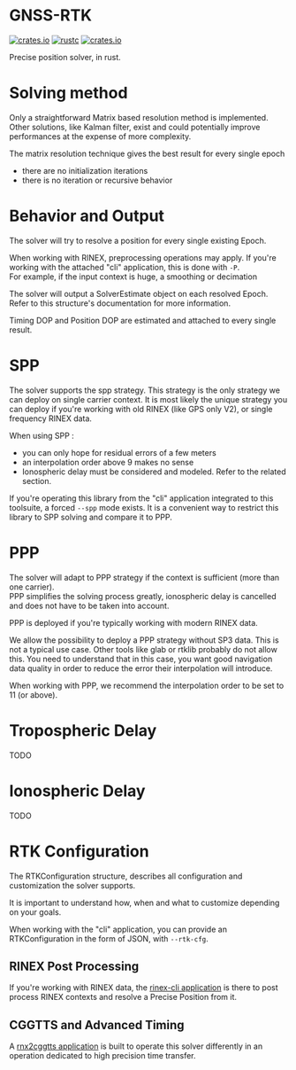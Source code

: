 GNSS-RTK
========

[![crates.io](https://img.shields.io/crates/v/gnss-rtk.svg)](https://crates.io/crates/gnss-rtk)
[![rustc](https://img.shields.io/badge/rustc-1.64%2B-blue.svg)](https://img.shields.io/badge/rustc-1.64%2B-blue.svg)
[![crates.io](https://docs.rs/gnss-rtk/badge.svg)](https://docs.rs/gnss-rtk/badge.svg)

Precise position solver, in rust.

Solving method
==============

Only a straightforward Matrix based resolution method is implemented.  
Other solutions, like Kalman filter, exist and could potentially improve performances
at the expense of more complexity.

The matrix resolution technique gives the best result for every single epoch

- there are no initialization iterations
- there is no iteration or recursive behavior

Behavior and Output 
===================

The solver will try to resolve a position for every single existing Epoch.

When working with RINEX, preprocessing operations may apply. 
If you're working with the attached "cli" application, this is done with `-P`.  
For example, if the input context is huge, a smoothing or decimation

The solver will output a SolverEstimate object on each resolved Epoch.  
Refer to this structure's documentation for more information.

Timing DOP and Position DOP are estimated and attached to every single result.

SPP 
===

The solver supports the spp strategy. This strategy is the only strategy we can deploy
on single carrier context. It is most likely the unique strategy you can deploy if you're working
with old RINEX (like GPS only V2), or single frequency RINEX data.

When using SPP : 

- you can only hope for residual errors of a few meters
- an interpolation order above 9 makes no sense
- Ionospheric delay must be considered and modeled. Refer to the related section.

If you're operating this library from the "cli" application integrated to this toolsuite,
a forced `--spp` mode exists. It is a convenient way to restrict this library to SPP solving
and compare it to PPP.

PPP
===

The solver will adapt to PPP strategy if the context is sufficient (more than one carrier).   
PPP simplifies the solving process greatly, ionospheric delay is cancelled and does not have to be taken into account.  

PPP is deployed if you're typically working with modern RINEX data.

We allow the possibility to deploy a PPP strategy without SP3 data. This is not a typical use case.
Other tools like glab or rtklib probably do not allow this.
You need to understand that in this case, you want good navigation data quality in order to reduce
the error their interpolation will introduce.

When working with PPP, we recommend the interpolation order to be set to 11 (or above).

Tropospheric Delay
==================

TODO

Ionospheric Delay
=================

TODO

RTK Configuration
=================

The RTKConfiguration structure, describes all configuration and customization
the solver supports. 

It is important to understand how, when and what to customize depending on your goals.

When working with the "cli" application, you can provide an RTKConfiguration
in the form of JSON, with `--rtk-cfg`.

## RINEX Post Processing

If you're working with RINEX data, the [rinex-cli application](https://github.com/georust/rinex) is there
to post process RINEX contexts and resolve a Precise Position from it. 

## CGGTTS and Advanced Timing

A [rnx2cggtts application](https://github.com/georust/rinex) is built to operate this solver differently
in an operation dedicated to high precision time transfer.
